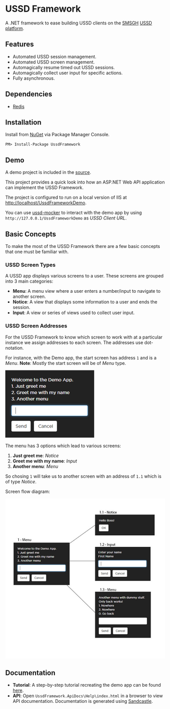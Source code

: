 # USSD Framework

A .NET framework to ease building USSD clients on the [SMSGH](http://www.smsgh.com) [USSD platform](http://developers.smsgh.com/documentations/ussd).

## Features

* Automated USSD session management.
* Automated USSD screen management.
* Automagically resume timed out USSD sessions.
* Automagically collect user input for specific actions.
* Fully asynchronous.

## Dependencies

* [Redis](http://redis.io/download)

## Installation

Install from [NuGet](http://nuget.org) via Package Manager Console.

```
PM> Install-Package UssdFramework
```

## Demo

A demo project is included in the [source](http://github.com/smsgh/ussd-framework).

This project provides a quick look into how an ASP.NET Web API application can implement the USSD Framework.

The project is configured to run on a local version of IIS at [http://localhost/UssdFrameworkDemo](http://localhost/UssdFrameworkDemo).

You can use [ussd-mocker](http://github.com/smsgh/ussd-mocker) to interact with the demo app by using `http://127.0.0.1/UssdFrameworkDemo` as _USSD Client URL_.

## Basic Concepts

To make the most of the USSD Framework there are a few basic concepts that one must be familiar with.

### USSD Screen Types

A USSD app displays various screens to a user. These screens are grouped into 3 main categories:

* __Menu__: A menu view where a user enters a number/input to navigate to another screen.
* __Notice__: A view that displays some information to a user and ends the session.
* __Input__: A view or series of views used to collect user input.

### USSD Screen Addresses

For the USSD Framework to know which screen to work with at a particular instance we assign addresses to each screen. The addresses use dot-notation.

For instance, with the Demo app, the start screen has address `1` and is a _Menu_. __Note__: Mostly the start screen will be of _Menu_ type.

<img src="docs/img/demo/1.PNG">

The menu has 3 options which lead to various screens:

1. __Just greet me__: _Notice_
2. __Greet me with my name__: _Input_
3. __Another menu__: _Menu_

So chosing `1` will take us to another screen with an address of `1.1` which is of type _Notice_.

Screen flow diagram:

<img src="docs/img/demo/flow.jpg">


## Documentation

* __Tutorial__: A step-by-step tutorial recreating the demo app can be found [here](docs/tutorial.md).
* __API__: Open `UssdFramework.ApiDocs\Help\index.html` in a browser to view API documentation. Documentation is generated using [Sandcastle]().
